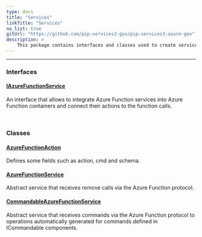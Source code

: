 ```yaml
---
type: docs
title: "Services"
linkTitle: "Services"
no_list: true
gitUrl: "https://github.com/pip-services3-gox/pip-services3-azure-gox"
description: >
    This package contains interfaces and classes used to create services that do operations via the Azure Function protocol.
---
```

---

<div class="module-body"> 


### Interfaces

#### [IAzureFunctionService](iazure_function_service)
An interface that allows to integrate Azure Function services into Azure Function containers and connect their actions to the function calls.

<br>

### Classes

#### [AzureFunctionAction](azure_function_action)
Defines some fields such as action, cmd and schema.


#### [AzureFunctionService](azure_function_service)
Abstract service that receives remove calls via the Azure Function protocol.

#### [CommandableAzureFunctionService](commandable_azure_function_service)
Abstract service that receives commands via the Azure Function protocol to operations automatically generated for commands defined in ICommandable components.


</div>
